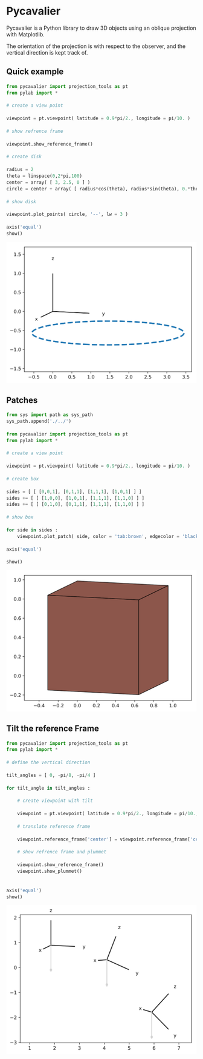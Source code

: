 # Pycavalier

Pycavalier is a Python library to draw 3D objects using an oblique projection with Matplotlib.

The orientation of the projection is with respect to the observer, and the vertical direction is kept track of.

## Quick example

```python
from pycavalier import projection_tools as pt
from pylab import *

# create a view point

viewpoint = pt.viewpoint( latitude = 0.9*pi/2., longitude = pi/10. )

# show refrence frame

viewpoint.show_reference_frame()

# create disk

radius = 2
theta = linspace(0,2*pi,100)
center = array( [ 3, 2.5, 0 ] )
circle = center + array( [ radius*cos(theta), radius*sin(theta), 0.*theta ] ).T

# show disk

viewpoint.plot_points( circle, '--', lw = 3 )

axis('equal')
show()
```
![Blue circle](./examples/circle.svg)

## Patches
```python
from sys import path as sys_path
sys_path.append('./../')

from pycavalier import projection_tools as pt
from pylab import *

# create a view point

viewpoint = pt.viewpoint( latitude = 0.9*pi/2., longitude = pi/10. )

# create box

sides = [ [ [0,0,1], [0,1,1], [1,1,1], [1,0,1] ] ]
sides += [ [ [1,0,0], [1,0,1], [1,1,1], [1,1,0] ] ]
sides += [ [ [0,1,0], [0,1,1], [1,1,1], [1,1,0] ] ]

# show box

for side in sides :
    viewpoint.plot_patch( side, color = 'tab:brown', edgecolor = 'black' )

axis('equal')

show()
```
![Brown box](./examples/box.svg)

## Tilt the reference Frame

```Python
from pycavalier import projection_tools as pt
from pylab import *

# define the vertical direction

tilt_angles = [ 0, -pi/8, -pi/4 ]

for tilt_angle in tilt_angles :

    # create viewpoint with tilt

    viewpoint = pt.viewpoint( latitude = 0.9*pi/2., longitude = pi/10., plummet = [ 0,-sin(tilt_angle), -cos(tilt_angle) ] )

    # translate reference frame

    viewpoint.reference_frame['center'] = viewpoint.reference_frame['center'] + array( [-6, 0, 0] )

    # show refrence frame and plummet

    viewpoint.show_reference_frame()
    viewpoint.show_plummet()


axis('equal')
show()

```
![Tilted frame](./examples/tilt.svg)
